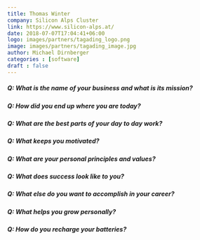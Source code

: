 ```yaml
---
title: Thomas Winter
company: Silicon Alps Cluster
link: https://www.silicon-alps.at/
date: 2018-07-07T17:04:41+06:00
logo: images/partners/tagading_logo.png
image: images/partners/tagading_image.jpg
author: Michael Dirnberger
categories : [software]
draft : false
---
```


##### Q: What is the name of your business and what is its mission?
##### Q: How did you end up where you are today?
##### Q: What are the best parts of your day to day work?
##### Q: What keeps you motivated?
##### Q: What are your personal principles and values?
##### Q: What does success look like to you?
##### Q: What else do you want to accomplish in your career?
##### Q: What helps you grow personally?
##### Q: How do you recharge your batteries?
